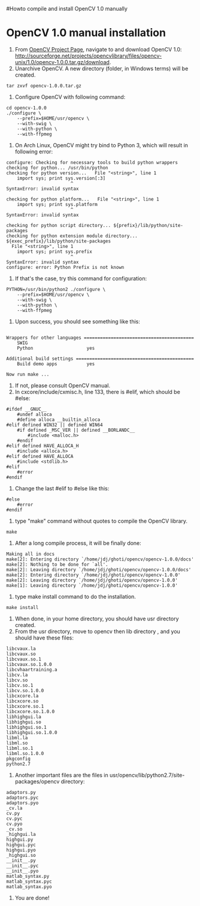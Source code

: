 #Howto compile and install OpenCV 1.0 manually

# OpenCV 1.0 manual installation #
  1. From [OpenCV Project Page](http://sourceforge.net/projects/opencvlibrary/), navigate to and download OpenCV 1.0: http://sourceforge.net/projects/opencvlibrary/files/opencv-unix/1.0/opencv-1.0.0.tar.gz/download.
  1. Unarchive OpenCV. A new directory (folder, in Windows terms) will be created.
```
tar zxvf opencv-1.0.0.tar.gz
```
  1. Configure OpenCV with following command:
```
cd opencv-1.0.0
./configure \
    --prefix=$HOME/usr/opencv \
    --with-swig \
    --with-python \
    --with-ffpmeg
```
  1. On Arch Linux, OpenCV might try bind to Python 3, which will result in following error:
```
configure: Checking for necessary tools to build python wrappers
checking for python... /usr/bin/python
checking for python version...   File "<string>", line 1
    import sys; print sys.version[:3]
                        ^
SyntaxError: invalid syntax

checking for python platform...   File "<string>", line 1
    import sys; print sys.platform
                        ^
SyntaxError: invalid syntax

checking for python script directory... ${prefix}/lib/python/site-packages
checking for python extension module directory... ${exec_prefix}/lib/python/site-packages
  File "<string>", line 1
    import sys; print sys.prefix
                        ^
SyntaxError: invalid syntax
configure: error: Python Prefix is not known
```
  1. If that's the case, try this command for configuration:
```
PYTHON=/usr/bin/python2 ./configure \
    --prefix=$HOME/usr/opencv \
    --with-swig \
    --with-python \
    --with-ffpmeg
```
  1. Upon success, you should see something like this:
```

Wrappers for other languages =========================================
    SWIG                      
    Python                    yes

Additional build settings ============================================
    Build demo apps           yes

Now run make ...
```
  1. If not, please consult OpenCV manual.
  1. In cxcore/include/cxmisc.h, line 133, there is #elif, which should be #else:
```
#ifdef __GNUC__
    #undef alloca
    #define alloca __builtin_alloca
#elif defined WIN32 || defined WIN64
    #if defined _MSC_VER || defined __BORLANDC__
        #include <malloc.h>
    #endif
#elif defined HAVE_ALLOCA_H
    #include <alloca.h>
#elif defined HAVE_ALLOCA
    #include <stdlib.h>
#elif
    #error
#endif
```
  1. Change the last #elif to #else like this:
```
#else
    #error
#endif
```
  1. type "make" command without quotes to compile the OpenCV library.
```
make
```
  1. After a long compile process, it will be finally done:
```
Making all in docs
make[2]: Entering directory `/home/jdj/ghoti/opencv/opencv-1.0.0/docs'
make[2]: Nothing to be done for `all'.
make[2]: Leaving directory `/home/jdj/ghoti/opencv/opencv-1.0.0/docs'
make[2]: Entering directory `/home/jdj/ghoti/opencv/opencv-1.0.0'
make[2]: Leaving directory `/home/jdj/ghoti/opencv/opencv-1.0.0'
make[1]: Leaving directory `/home/jdj/ghoti/opencv/opencv-1.0.0'
```
  1. type make install command to do the installation.
```
make install
```
  1. When done, in your home directory, you should have usr directory created.
  1. From the usr directory, move to opencv then lib directory , and you should have these files:
```
libcvaux.la
libcvaux.so
libcvaux.so.1
libcvaux.so.1.0.0
libcvhaartraining.a
libcv.la
libcv.so
libcv.so.1
libcv.so.1.0.0
libcxcore.la
libcxcore.so
libcxcore.so.1
libcxcore.so.1.0.0
libhighgui.la
libhighgui.so
libhighgui.so.1
libhighgui.so.1.0.0
libml.la
libml.so
libml.so.1
libml.so.1.0.0
pkgconfig
python2.7
```
  1. Another important files are the files in usr/opencv/lib/python2.7/site-packages/opencv directory:
```
adaptors.py
adaptors.pyc
adaptors.pyo
_cv.la
cv.py
cv.pyc
cv.pyo
_cv.so
_highgui.la
highgui.py
highgui.pyc
highgui.pyo
_highgui.so
__init__.py
__init__.pyc
__init__.pyo
matlab_syntax.py
matlab_syntax.pyc
matlab_syntax.pyo
```
  1. You are done!